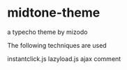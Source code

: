 # midtone-theme
a typecho theme by mizodo


The following techniques are used

instantclick.js
lazyload.js
ajax comment
